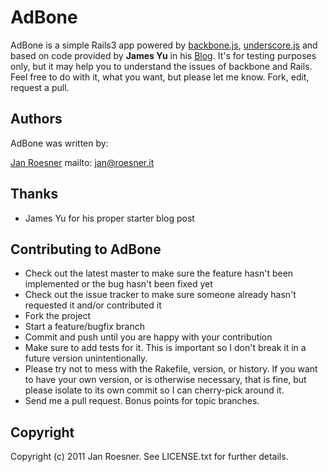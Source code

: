 AdBone
========

AdBone is a simple Rails3 app powered by [backbone.js](http://documentcloud.github.com/backbone/), [underscore.js](http://documentcloud.github.com/underscore/) and based on code provided by **James Yu** in his [Blog](http://www.jamesyu.org/2011/01/27/cloudedit-a-backbone-js-tutorial-by-example/). It's for testing purposes only, but it may help you to understand the issues of backbone and Rails. Feel free to do with it, what you want, but please let me know. Fork, edit, request a pull.

Authors
-------

AdBone was written by:

[Jan Roesner](http://railspotting.de) mailto: <jan@roesner.it>

Thanks
------

* James Yu for his proper starter blog post

Contributing to AdBone
-----------------------

* Check out the latest master to make sure the feature hasn't been implemented or the bug hasn't been fixed yet
* Check out the issue tracker to make sure someone already hasn't requested it and/or contributed it
* Fork the project
* Start a feature/bugfix branch
* Commit and push until you are happy with your contribution
* Make sure to add tests for it. This is important so I don't break it in a future version unintentionally.
* Please try not to mess with the Rakefile, version, or history. If you want to have your own version, or is otherwise necessary, that is fine, but please isolate to its own commit so I can cherry-pick around it.
* Send me a pull request. Bonus points for topic branches.


Copyright
---------

Copyright (c) 2011 Jan Roesner. See LICENSE.txt for further details.
